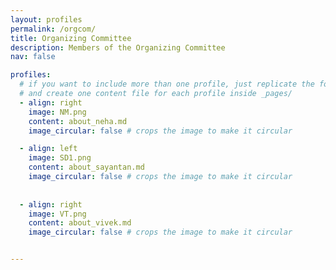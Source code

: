 ```yaml
---
layout: profiles
permalink: /orgcom/
title: Organizing Committee
description: Members of the Organizing Committee
nav: false

profiles:
  # if you want to include more than one profile, just replicate the following block
  # and create one content file for each profile inside _pages/
  - align: right
    image: NM.png
    content: about_neha.md
    image_circular: false # crops the image to make it circular

  - align: left
    image: SD1.png
    content: about_sayantan.md
    image_circular: false # crops the image to make it circular
    
    
  - align: right
    image: VT.png
    content: about_vivek.md
    image_circular: false # crops the image to make it circular


---
```

